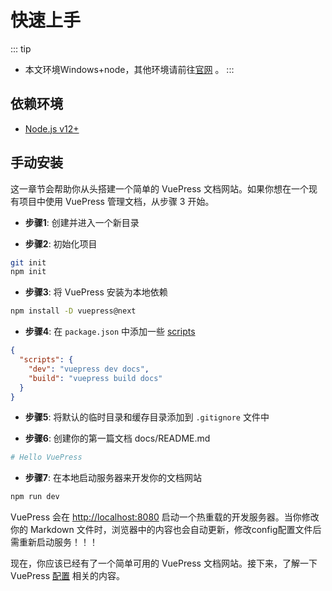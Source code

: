 # 快速上手

::: tip
- 本文环境Windows+node，其他环境请前往[官网](https://v2.vuepress.vuejs.org/zh/) 。
:::

## 依赖环境

- [Node.js v12+](https://nodejs.org/)

## 手动安装

这一章节会帮助你从头搭建一个简单的 VuePress 文档网站。如果你想在一个现有项目中使用 VuePress 管理文档，从步骤 3 开始。

- **步骤1**: 创建并进入一个新目录

- **步骤2**: 初始化项目

<CodeGroup>
  <CodeGroupItem title="NPM">

```bash
git init
npm init
```

  </CodeGroupItem>
</CodeGroup>


- **步骤3**: 将 VuePress 安装为本地依赖

<CodeGroup>
  <CodeGroupItem title="NPM">

```bash
npm install -D vuepress@next
```

  </CodeGroupItem>
</CodeGroup>

- **步骤4**: 在 `package.json` 中添加一些 [scripts](https://classic.yarnpkg.com/zh-Hans/docs/package-json#toc-scripts)

```json
{
  "scripts": {
    "dev": "vuepress dev docs",
    "build": "vuepress build docs"
  }
}
```

- **步骤5**: 将默认的临时目录和缓存目录添加到 `.gitignore` 文件中

- **步骤6**: 创建你的第一篇文档 docs/README.md

```bash
# Hello VuePress
```

- **步骤7**: 在本地启动服务器来开发你的文档网站

<CodeGroup>
  <CodeGroupItem title="NPM">

```bash
npm run dev
```

  </CodeGroupItem>
</CodeGroup>

  VuePress 会在 [http://localhost:8080](http://localhost:8080) 启动一个热重载的开发服务器。当你修改你的 Markdown 文件时，浏览器中的内容也会自动更新，修改config配置文件后需重新启动服务！！！

现在，你应该已经有了一个简单可用的 VuePress 文档网站。接下来，了解一下 VuePress [配置](./configuration.md) 相关的内容。